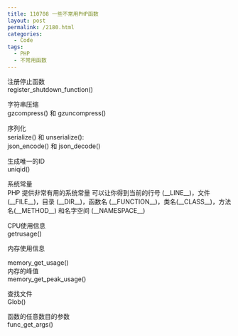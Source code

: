 ```yaml
---
title: 110708 一些不常用PHP函数
layout: post
permalink: /2180.html
categories:
  - Code
tags:
  - PHP
  - 不常用函数
---
```

注册停止函数  
register\_shutdown\_function()

字符串压缩  
gzcompress() 和 gzuncompress()

序列化  
serialize() 和 unserialize():  
json\_encode() 和 json\_decode()

生成唯一的ID  
uniqid() 

系统常量  
PHP 提供非常有用的系统常量 可以让你得到当前的行号 (\_\_LINE\_\_)，文件 (\_\_FILE\_\_)，目录 (\_\_DIR\_\_)，函数名 (\_\_FUNCTION\_\_)，类名(\_\_CLASS\_\_)，方法名(\_\_METHOD\_\_) 和名字空间 (\_\_NAMESPACE\_\_)

CPU使用信息  
getrusage() 

内存使用信息

memory\_get\_usage()  
内存的峰值  
memory\_get\_peak_usage()

查找文件  
Glob() 

函数的任意数目的参数  
func\_get\_args()